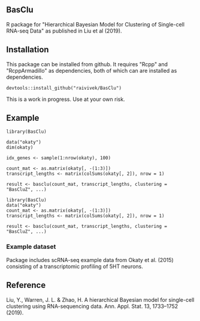 ## BasClu

R package for "Hierarchical Bayesian Model for Clustering of Single-cell RNA-seq Data" as published in Liu et al (2019).

## Installation
This package can be installed from github. It requires "Rcpp" and "RcppArmadillo" as
dependencies, both of which can are installed as dependencies.

```
devtools::install_github("raivivek/BasClu")
```

This is a work in progress. Use at your own risk.

## Example
```
library(BasClu)

data("okaty")
dim(okaty)

idx_genes <- sample(1:nrow(okaty), 100)

count_mat <- as.matrix(okaty[, -(1:3)])
transcript_lengths <- matrix(colSums(okaty[, 2]), nrow = 1)

result <- basclu(count_mat, transcript_lengths, clustering = "BasCluZ", ...)
```
```
library(BasClu)
data("okaty")
count_mat <- as.matrix(okaty[, -(1:3)])
transcript_lengths <- matrix(colSums(okaty[, 2]), nrow = 1)

result <- basclu(count_mat, transcript_lengths, clustering = "BasCluZ", ...)
```
### Example dataset
Package includes scRNA-seq example data from Okaty et al. (2015) consisting of a
transcriptomic profiling of 5HT neurons.

## Reference
Liu, Y., Warren, J. L. & Zhao, H. A hierarchical Bayesian model for single-cell
clustering using RNA-sequencing data. Ann. Appl. Stat. 13, 1733–1752 (2019).
